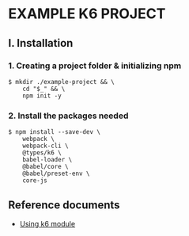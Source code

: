 # EXAMPLE K6 PROJECT

## I. Installation

### 1. Creating a project folder & initializing npm
```
$ mkdir ./example-project && \
    cd "$_" && \
    npm init -y
```


### 2. Install the packages needed
```
$ npm install --save-dev \
    webpack \
    webpack-cli \
    @types/k6 \
    babel-loader \
    @babel/core \
    @babel/preset-env \
    core-js
```


## Reference documents
- [Using k6 module](https://k6.io/docs/using-k6/modules/)


